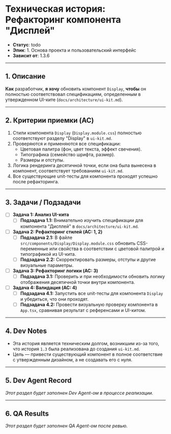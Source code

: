 # Техническая история: Рефакторинг компонента "Дисплей"

- **Статус**: todo
- **Эпик**: 1. Основа проекта и пользовательский интерфейс
- **Зависит от**: 1.3.6

---

## 1. Описание

**Как** разработчик, **я хочу** обновить компонент `Display`, **чтобы** он полностью соответствовал спецификациям, определенным в утвержденном UI-ките (`docs/architecture/ui-kit.md`).

---

## 2. Критерии приемки (AC)

1.  Стили компонента `Display` (`Display.module.css`) полностью соответствуют разделу "Display" в `ui-kit.md`.
2.  Проверяются и применяются все спецификации:
    -   Цветовая палитра (фон, цвет текста, эффект свечения).
    -   Типографика (семейство шрифта, размер).
    -   Размеры и отступы.
3.  Логика рендеринга десятичной точки, если она была вынесена в компонент, соответствует требованиям `ui-kit.md`.
4.  Все существующие unit-тесты для компонента проходят успешно после рефакторинга.

---

## 3. Задачи / Подзадачи

- [ ] **Задача 1: Анализ UI-кита**
    - [ ] **Подзадача 1.1:** Внимательно изучить спецификации для компонента "Дисплей" в `docs/architecture/ui-kit.md`.
- [ ] **Задача 2: Рефакторинг стилей (AC: 1, 2)**
    - [ ] **Подзадача 2.1:** В файле `src/components/Display/Display.module.css` обновить CSS-переменные или свойства в соответствии с цветовой палитрой и типографикой из UI-кита.
    - [ ] **Подзадача 2.2:** Скорректировать размеры, отступы и другие визуальные параметры.
- [ ] **Задача 3: Рефакторинг логики (AC: 3)**
    - [ ] **Подзадача 3.1:** Проверить и при необходимости обновить логику отображения десятичной точки внутри компонента.
- [ ] **Задача 4: Валидация (AC: 4)**
    - [ ] **Подзадача 4.1:** Запустить все unit-тесты для компонента `Display` и убедиться, что они проходят.
    - [ ] **Подзадача 4.2:** Провести визуальную проверку компонента в `App.tsx`, сравнивая результат с референсами и UI-китом.

---

## 4. Dev Notes

- Эта история является техническим долгом, возникшим из-за того, что история `1.3` была реализована до создания `ui-kit.md`.
- Цель — привести существующий компонент в полное соответствие с утвержденным дизайном, а не создавать его с нуля.

---

## 5. Dev Agent Record

*Этот раздел будет заполнен Dev Agent-ом в процессе реализации.*

---

## 6. QA Results

*Этот раздел будет заполнен QA Agent-ом после ревью.*
